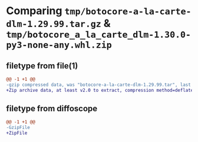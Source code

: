 # Comparing `tmp/botocore-a-la-carte-dlm-1.29.99.tar.gz` & `tmp/botocore_a_la_carte_dlm-1.30.0-py3-none-any.whl.zip`

## filetype from file(1)

```diff
@@ -1 +1 @@
-gzip compressed data, was "botocore-a-la-carte-dlm-1.29.99.tar", last modified: Sat Mar 25 01:22:34 2023, max compression
+Zip archive data, at least v2.0 to extract, compression method=deflate
```

## filetype from diffoscope

```diff
@@ -1 +1 @@
-GzipFile
+ZipFile
```

